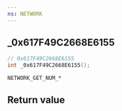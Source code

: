 ```yaml
---
ns: NETWORK
---
```

## _0x617F49C2668E6155

```c
// 0x617F49C2668E6155
int _0x617F49C2668E6155();
```

```
NETWORK_GET_NUM_*
```

## Return value
